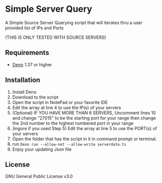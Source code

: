 # Simple Server Query
A Simple Source Server Querying script that will iterates thru a user provided list of IPs and Ports

(THIS IS ONLY TESTED WITH SOURCE SERVERS)

## Requirements
- [Deno](https://deno.land) 1.37 or higher

## Installation
1. Install Deno
2. Download to the script
3. Open the script in NotePad or your favorite IDE
4. Edit the array at line 4 to use the IP(s) of your servers
5. (Optional) IF YOU HAVE MORE THAN 6 SERVERS, Uncomment lines 10 and change "27015" to be the starting port for your range then change the 2nd number to the highest numbered port in your range
6. (ingore if you used Step 5) Edit the array at line 5 to use the PORT(s) of your servers
7. Open the folder that has the script in it in command prompt or terminal.
8. run `Deno run --allow-net --allow-write serverdata.ts`
9. Enjoy your updating Json file

## License
GNU General Public License v3.0
